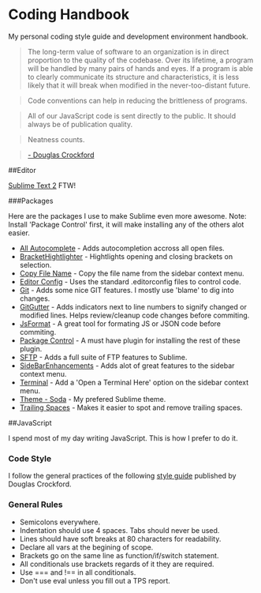 Coding Handbook
========

My personal coding style guide and development environment handbook.

>The long-term value of software to an organization is in direct proportion to the quality of the codebase. Over its lifetime, a program will be handled by many pairs of hands and eyes. If a program is able to clearly communicate its structure and characteristics, it is less likely that it will break when modified in the never-too-distant future.

>Code conventions can help in reducing the brittleness of programs.

>All of our JavaScript code is sent directly to the public. It should always be of publication quality.

>Neatness counts.

>[- Douglas Crockford](http://javascript.crockford.com/code.html)

##Editor

[Sublime Text 2](http://www.sublimetext.com/2) FTW!

###Packages

Here are the packages I use to make Sublime even more awesome. Note: Install 'Package Control' first, it will make installing any of the others alot easier.

* [All Autocomplete]() - Adds autocompletion accross all open files.
* [BracketHightlighter]() - Hightlights opening and closing brackets on selection.
* [Copy File Name]() - Copy the file name from the sidebar context menu.
* [Editor Config]() - Uses the standard .editorconfig files to control code.
* [Git]() - Adds some nice GIT features. I mostly use 'blame' to dig into changes.
* [GitGutter]() - Adds indicators next to line numbers to signify changed or modified lines. Helps review/cleanup code changes before commiting.
* [JsFormat]() - A great tool for formating JS or JSON code before commiting.
* [Package Control]() - A must have plugin for installing the rest of these plugin.
* [SFTP]() - Adds a full suite of FTP features to Sublime.
* [SideBarEnhancements]() - Adds alot of great features to the sidebar context menu.
* [Terminal]() - Add a 'Open a Terminal Here' option on the sidebar context menu.
* [Theme - Soda]() - My prefered Sublime theme.
* [Trailing Spaces]() - Makes it easier to spot and remove trailing spaces.

##JavaScript

I spend most of my day writing JavaScript. This is how I prefer to do it.

### Code Style

I follow the general practices of the following [style guide](http://javascript.crockford.com/code.html) published by Douglas Crockford.

### General Rules

* Semicolons everywhere.
* Indentation should use 4 spaces. Tabs should never be used.
* Lines should have soft breaks at 80 characters for readability.
* Declare all vars at the begining of scope.
* Brackets go on the same line as function/if/switch statement.
* All conditionals use brackets regards of it they are required.
* Use === and !== in all conditionals.
* Don't use eval unless you fill out a TPS report.